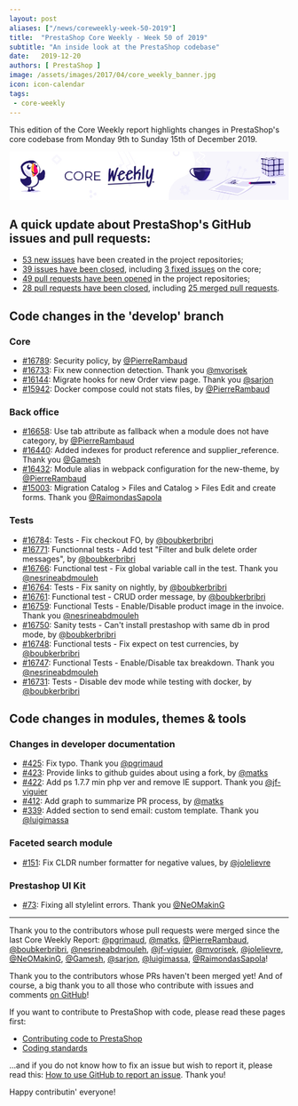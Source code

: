 ```yaml
---
layout: post
aliases: ["/news/coreweekly-week-50-2019"]
title:  "PrestaShop Core Weekly - Week 50 of 2019"
subtitle: "An inside look at the PrestaShop codebase"
date:   2019-12-20
authors: [ PrestaShop ]
image: /assets/images/2017/04/core_weekly_banner.jpg
icon: icon-calendar
tags:
 - core-weekly
---
```


This edition of the Core Weekly report highlights changes in PrestaShop's core codebase from Monday 9th to Sunday 15th of December 2019.

![Core Weekly banner](/assets/images/2018/12/banner-core-weekly.jpg)


## A quick update about PrestaShop's GitHub issues and pull requests:

- [53 new issues](https://github.com/search?q=org%3APrestaShop+is%3Apublic++-repo%3Aprestashop%2Fprestashop.github.io++is%3Aissue+created%3A2019-12-09..2019-12-15) have been created in the project repositories;
- [39 issues have been closed](https://github.com/search?q=org%3APrestaShop+is%3Apublic++-repo%3Aprestashop%2Fprestashop.github.io++is%3Aissue+closed%3A2019-12-09..2019-12-15), including [3 fixed issues](https://github.com/search?q=org%3APrestaShop+is%3Apublic++-repo%3Aprestashop%2Fprestashop.github.io++is%3Aissue+label%3Afixed+closed%3A2019-12-09..2019-12-15) on the core;
- [49 pull requests have been opened](https://github.com/search?q=org%3APrestaShop+is%3Apublic++-repo%3Aprestashop%2Fprestashop.github.io++is%3Apr+created%3A2019-12-09..2019-12-15) in the project repositories;
- [28 pull requests have been closed](https://github.com/search?q=org%3APrestaShop+is%3Apublic++-repo%3Aprestashop%2Fprestashop.github.io++is%3Apr+closed%3A2019-12-09..2019-12-15), including [25 merged pull requests](https://github.com/search?q=org%3APrestaShop+is%3Apublic++-repo%3Aprestashop%2Fprestashop.github.io++is%3Apr+merged%3A2019-12-09..2019-12-15).


## Code changes in the 'develop' branch


### Core
* [#16789](https://github.com/PrestaShop/PrestaShop/pull/16789): Security policy, by [@PierreRambaud](https://github.com/PierreRambaud)
* [#16733](https://github.com/PrestaShop/PrestaShop/pull/16733): Fix new connection detection. Thank you [@mvorisek](https://github.com/mvorisek)
* [#16144](https://github.com/PrestaShop/PrestaShop/pull/16144): Migrate hooks for new Order view page. Thank you [@sarjon](https://github.com/sarjon)
* [#15942](https://github.com/PrestaShop/PrestaShop/pull/15942): Docker compose could not stats files, by [@PierreRambaud](https://github.com/PierreRambaud)


### Back office
* [#16658](https://github.com/PrestaShop/PrestaShop/pull/16658): Use tab attribute as fallback when a module does not have category, by [@PierreRambaud](https://github.com/PierreRambaud)
* [#16440](https://github.com/PrestaShop/PrestaShop/pull/16440): Added indexes for product reference and supplier_reference. Thank you [@Gamesh](https://github.com/Gamesh)
* [#16432](https://github.com/PrestaShop/PrestaShop/pull/16432): Module alias in webpack configuration for the new-theme, by [@PierreRambaud](https://github.com/PierreRambaud)
* [#15003](https://github.com/PrestaShop/PrestaShop/pull/15003): Migration Catalog > Files and Catalog > Files Edit and create forms. Thank you [@RaimondasSapola](https://github.com/RaimondasSapola)


### Tests
* [#16784](https://github.com/PrestaShop/PrestaShop/pull/16784): Tests - Fix checkout FO, by [@boubkerbribri](https://github.com/boubkerbribri)
* [#16771](https://github.com/PrestaShop/PrestaShop/pull/16771): Functionnal tests - Add test "Filter and bulk delete order messages", by [@boubkerbribri](https://github.com/boubkerbribri)
* [#16766](https://github.com/PrestaShop/PrestaShop/pull/16766): Functional test - Fix global variable call in the test. Thank you [@nesrineabdmouleh](https://github.com/nesrineabdmouleh)
* [#16764](https://github.com/PrestaShop/PrestaShop/pull/16764): Tests - Fix sanity on nightly, by [@boubkerbribri](https://github.com/boubkerbribri)
* [#16761](https://github.com/PrestaShop/PrestaShop/pull/16761): Functional test  - CRUD order message, by [@boubkerbribri](https://github.com/boubkerbribri)
* [#16759](https://github.com/PrestaShop/PrestaShop/pull/16759): Functional Tests - Enable/Disable product image in the invoice. Thank you [@nesrineabdmouleh](https://github.com/nesrineabdmouleh)
* [#16750](https://github.com/PrestaShop/PrestaShop/pull/16750): Sanity tests - Can't install prestashop with same db in prod mode, by [@boubkerbribri](https://github.com/boubkerbribri)
* [#16748](https://github.com/PrestaShop/PrestaShop/pull/16748): Functional tests - Fix expect on test currencies, by [@boubkerbribri](https://github.com/boubkerbribri)
* [#16747](https://github.com/PrestaShop/PrestaShop/pull/16747): Functional Tests -  Enable/Disable tax breakdown. Thank you [@nesrineabdmouleh](https://github.com/nesrineabdmouleh)
* [#16731](https://github.com/PrestaShop/PrestaShop/pull/16731): Tests - Disable dev mode while testing with docker, by [@boubkerbribri](https://github.com/boubkerbribri)


## Code changes in modules, themes & tools


### Changes in developer documentation
* [#425](https://github.com/PrestaShop/docs/pull/425): Fix typo. Thank you [@pgrimaud](https://github.com/pgrimaud)
* [#423](https://github.com/PrestaShop/docs/pull/423): Provide links to github guides about using a fork, by [@matks](https://github.com/matks)
* [#422](https://github.com/PrestaShop/docs/pull/422): Add ps 1.7.7 min php ver and remove IE support. Thank you [@jf-viguier](https://github.com/jf-viguier)
* [#412](https://github.com/PrestaShop/docs/pull/412): Add graph to summarize PR process, by [@matks](https://github.com/matks)
* [#339](https://github.com/PrestaShop/docs/pull/339): Added section to send email: custom template. Thank you [@luigimassa](https://github.com/luigimassa)


### Faceted search module
* [#151](https://github.com/PrestaShop/ps_facetedsearch/pull/151): Fix CLDR number formatter for negative values, by [@jolelievre](https://github.com/jolelievre)


### Prestashop UI Kit
* [#73](https://github.com/PrestaShop/prestashop-ui-kit/pull/73): Fixing all stylelint errors. Thank you [@NeOMakinG](https://github.com/NeOMakinG)


<hr />

Thank you to the contributors whose pull requests were merged since the last Core Weekly Report: [@pgrimaud](https://github.com/pgrimaud), [@matks](https://github.com/matks), [@PierreRambaud](https://github.com/PierreRambaud), [@boubkerbribri](https://github.com/boubkerbribri), [@nesrineabdmouleh](https://github.com/nesrineabdmouleh), [@jf-viguier](https://github.com/jf-viguier), [@mvorisek](https://github.com/mvorisek), [@jolelievre](https://github.com/jolelievre), [@NeOMakinG](https://github.com/NeOMakinG), [@Gamesh](https://github.com/Gamesh), [@sarjon](https://github.com/sarjon), [@luigimassa](https://github.com/luigimassa), [@RaimondasSapola](https://github.com/RaimondasSapola)!

Thank you to the contributors whose PRs haven't been merged yet! And of course, a big thank you to all those who contribute with issues and comments [on GitHub](https://github.com/PrestaShop/PrestaShop)!

If you want to contribute to PrestaShop with code, please read these pages first:

 * [Contributing code to PrestaShop](https://devdocs.prestashop.com/1.7/contribute/contribution-guidelines/)
 * [Coding standards](https://devdocs.prestashop.com/1.7/development/coding-standards/)

...and if you do not know how to fix an issue but wish to report it, please read this: [How to use GitHub to report an issue](https://devdocs.prestashop.com/1.7/contribute/contribute-reporting-issues/). Thank you!

Happy contributin' everyone!


